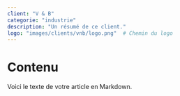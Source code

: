 ```yaml
---
client: "V & B"
categorie: "industrie"
description: "Un résumé de ce client."
logo: "images/clients/vnb/logo.png"  # Chemin du logo
---
```


# Contenu 

Voici le texte de votre article en Markdown.
